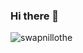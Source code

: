 ### Hi there 👋

<p>
<img src="https://github-readme-stats.vercel.app/api/top-langs?username=swapnillothe&show_icons=true&locale=en&layout=compact" alt="swapnillothe"/>
</p>

<!--
**swapnillothe/swapnillothe** is a ✨ _special_ ✨ repository because its `README.md` (this file) appears on your GitHub profile.

Here are some ideas to get you started:

- 🔭 I’m currently working on ...
- 🌱 I’m currently learning ...
- 👯 I’m looking to collaborate on ...
- 🤔 I’m looking for help with ...
- 💬 Ask me about ...
- 📫 How to reach me: ...
- 😄 Pronouns: ...
- ⚡ Fun fact: ...
-->
